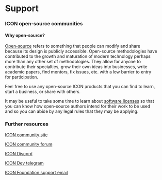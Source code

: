 # Support

### ICON open-source communities

#### Why open-source?

[Open-source](https://opensource.com/resources/what-open-source) refers to something that people can modify and share because its design is publicly accessible. Open-source methodologies have contributed to the growth and maturation of modern technology perhaps more than any other set of methodologies. They allow for anyone to contribute their specialties, grow their own ideas into businesses, write academic papers, find mentors, fix issues, etc. with a low barrier to entry for participation.

Feel free to use any open-source ICON products that you can find to learn, start a business, or share with others.

It may be useful to take some time to learn about [software licenses](https://en.wikipedia.org/wiki/Software\_license) so that you can know how open-source authors intend for their work to be used and so you can abide by any legal rules that they may be applying.

### Further resources

[ICON community site](https://icon.community/)

[ICON community forum](https://forum.icon.community/)

[ICON Discord](https://discord.com/invite/7a75Hf3cFm)

[ICON Dev telegram](https://t.me/icondevs)

[ICON Foundation support email](mailto:hello@icon.foundation)
